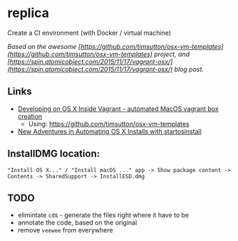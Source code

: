 # replica

Create a CI environment (with Docker / virtual machine)

_Based on the awesome [https://github.com/timsutton/osx-vm-templates](https://github.com/timsutton/osx-vm-templates) project,
and [https://spin.atomicobject.com/2015/11/17/vagrant-osx/](https://spin.atomicobject.com/2015/11/17/vagrant-osx/) blog post._


## Links

* [Developing on OS X Inside Vagrant - automated MacOS vagrant box creation](https://spin.atomicobject.com/2015/11/17/vagrant-osx/)
    * Using: https://github.com/timsutton/osx-vm-templates
* [New Adventures in Automating OS X Installs with startosinstall](https://macops.ca/new-adventures-in-automating-os-x-installs-with-startosinstall)

## InstallDMG location:

```
"Install OS X..." / "Install macOS ..." app -> Show package content -> Contents -> SharedSupport -> InstallESD.dmg
```


## TODO

- elimintate `cd`s - generate the files right where it have to be
- annotate the code, based on the original
- remove `veewee` from everywhere
